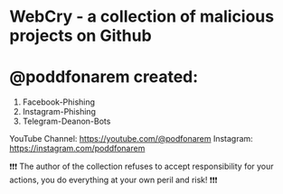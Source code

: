 # WebCry - a collection of malicious projects on Github
# @poddfonarem created:
1) Facebook-Phishing
2) Instagram-Phishing
3) Telegram-Deanon-Bots

YouTube Channel: https://youtube.com/@podfonarem
Instagram: https://instagram.com/poddfonarem


❗❗❗ The author of the collection refuses to accept responsibility
for your actions, you do everything at your own peril and risk! ❗❗❗

